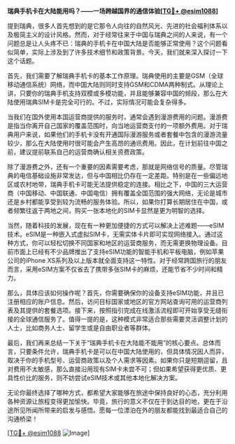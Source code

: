 **瑞典手机卡在大陆能用吗？——一场跨越国界的通信体验[[TG💪+ @esim1088](https://t.me/s/esim1088)]**

提到瑞典，很多人首先想到的是它那令人向往的自然风光、先进的社会福利体系以及极简主义的设计风格。然而，对于经常往来于中国与瑞典之间的人来说，有一个问题总是让人头疼不已：瑞典的手机卡在中国大陆是否能够正常使用？这个问题看似简单，实际上涉及到了许多技术细节和政策背景。今天，我们就来深入探讨一下这个话题。

首先，我们需要了解瑞典手机卡的基本工作原理。瑞典使用的主要是GSM（全球移动通信系统）网络，而中国大陆则同时支持GSM和CDMA两种制式。从理论上讲，只要你的瑞典手机支持双模或多模功能，并且能够兼容中国的频段，那么在大陆使用瑞典SIM卡是完全可行的。不过，实际情况可能会复杂得多。

当我们在国外使用本国运营商提供的服务时，通常会遇到漫游费用的问题。漫游费是指当你离开自己国家的覆盖范围时，向当地运营商支付的一项额外费用。对于瑞典用户来说，如果他们的手机卡没有开通国际漫游服务或者套餐中包含的漫游流量较少，那么在大陆使用时很可能会产生高昂的通讯费用。因此，在计划前往中国之前，建议提前联系自己的运营商确认相关资费政策。

除了漫游费之外，还有一个重要的因素需要考虑，那就是网络信号的质量。尽管瑞典的电信基础设施非常发达，但与中国相比仍存在一定差距。特别是在一些偏远地区或农村地带，瑞典手机卡可能无法提供稳定的连接。相比之下，中国的三大运营商（中国移动、中国联通、中国电信）拥有覆盖全国范围的强大网络，无论是城市还是乡村都能享受到较为流畅的服务体验。所以，如果你打算长期居住在中国，或者频繁往返于两地之间，购买一张本地化的SIM卡显然是更为明智的选择。

当然，随着科技的发展，现在有一种更加便捷的方式可以解决上述难题——eSIM技术。eSIM是一种嵌入式虚拟SIM卡，无需实体卡片即可实现网络接入。通过这种方式，你可以轻松切换不同国家和地区的运营商服务，而无需更换物理设备。目前市面上已经有不少品牌推出了支持eSIM功能的智能手机和平板电脑，例如苹果公司的iPhone XS系列及以上版本就全面支持这一特性。对于经常跨国旅行的朋友而言，采用eSIM方案不仅省去了携带多张SIM卡的麻烦，还能节省不少时间和精力。

那么，具体应该如何操作呢？首先，你需要确保你的设备支持eSIM功能，并且已注册相应的账户信息。然后，访问目标国家或地区的官方网站查询可用的运营商列表及其提供的套餐选项。接下来，按照指引完成在线激活流程即可开始享受无缝衔接的全球通信服务了。值得一提的是，这种模式非常适合那些需要灵活调整计划的人士，比如商务人士、留学生或是自由职业者等群体。

最后，我们再来总结一下关于“瑞典手机卡在大陆能不能用”的核心要点。总体而言，只要条件允许，瑞典手机卡是可以在中国大陆使用的，但具体情况因人而异，取决于你的手机型号、运营商政策以及个人需求等因素。如果你只是短期逗留，且对费用不太敏感，那么直接沿用现有SIM卡未尝不可；但如果希望获得更优质、更具性价比的服务，则不妨尝试eSIM技术或其他本地化解决方案。

无论你最终选择了哪种方式，都希望大家能够在旅途中保持良好的心态，充分利用各种资源让旅程变得更加愉快。毕竟，旅行的意义不仅在于到达目的地，更在于沿途所见所闻所带来的启发与感悟。愿每一位漂泊在外的朋友都能找到最适合自己的沟通桥梁！

[[TG💪+ @esim1088](https://t.me/s/esim1088) ![Image](https://i.postimg.cc/4NQfJmqS/Snipaste-2025-05-13-00-14-12.png)]